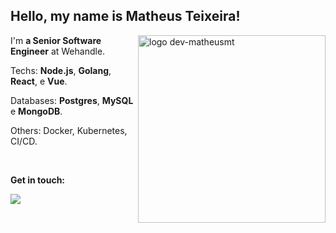 ## Hello, my name is Matheus Teixeira!
 
<img src="https://media4.giphy.com/media/ln7z2eWriiQAllfVcn/giphy.gif?cid=6c09b95249ru5bbbdtvw40sdyns78f6685170pjda3usxhzu&ep=v1_stickers_search&rid=giphy.gif" min-width="300px" max-width="300px" width="300px" align="right" alt="logo dev-matheusmt">

<p align="left"> 

 I'm <strong>a Senior Software Engineer</strong> at Wehandle.
</p>

<p align="left">
  Techs: <strong>Node.js</strong>, <strong>Golang</strong>, <strong>React</strong>, e <strong>Vue</strong>.
</p>

<p align="left">
   Databases: <strong>Postgres</strong>, <strong>MySQL</strong> e <strong>MongoDB</strong>.
</p>

<p align="left">
  Others: Docker, Kubernetes, CI/CD.
</p>


<br>

<p align="left">
<strong>Get in touch:</strong>
</p>

<p align="left">
  <a href="https://www.linkedin.com/in/matheusteixeirajs/" alt="Linkedin">
    <img src="https://img.shields.io/badge/-Linkedin-27A7DE?style=for-the-badge&logo=Linkedin&logoColor=ffffff&link=https://www.linkedin.com/in/matheusteixeirajs/"/>
  </a>
</p>
